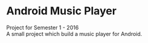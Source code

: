 # Android Music Player
Project for Semester 1 - 2016 <br>
A small project which build a music player for Android.
